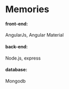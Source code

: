 # Memories

#### front-end: 
AngularJs, Angular Material

#### back-end: 
Node.js, express

#### database: 
Mongodb

